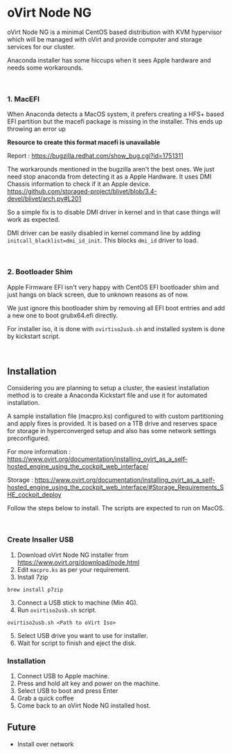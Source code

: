 # oVirt Node NG

oVirt Node NG is a minimal CentOS based distribution with KVM hypervisor which will be managed with oVirt and provide computer and storage services for our cluster.

Anaconda installer has some hiccups when it sees Apple hardware and needs some workarounds.

&nbsp;

### 1. MacEFI

When Anaconda detects a MacOS system, it prefers creating a HFS+ based EFI partition but the macefi package is missing in the installer. This ends up throwing an error up 

**Resource to create this format macefi is unavailable**

Report : https://bugzilla.redhat.com/show_bug.cgi?id=1751311

The workarounds mentioned in the bugzilla aren't the best ones. We just need stop anaconda from detecting it as a Apple Hardware. It uses DMI Chassis information to check if it an Apple device. 
https://github.com/storaged-project/blivet/blob/3.4-devel/blivet/arch.py#L201

So a simple fix is to disable DMI driver in kernel and in that case things will work as expected. 

DMI driver can be easily disabled in kernel command line by adding `initcall_blacklist=dmi_id_init`. This blocks `dmi_id` driver to load.

&nbsp;

### 2. Bootloader Shim

Apple Firmware EFI isn't very happy with CentOS EFI bootloader shim and just hangs on black screen, due to unknown reasons as of now.

We just ignore this bootloader shim by removing all EFI boot entries and add a new one to boot grubx64.efi directly.

For installer iso, it is done with `ovirtiso2usb.sh` and installed system is done by kickstart script.

&nbsp;

## Installation

Considering you are planning to setup a cluster, the easiest installation method is to create a Anaconda Kickstart file and use it for automated installation.

A sample installation file (macpro.ks) configured to with custom partitioning and apply fixes is provided. It is based on a 1TB drive and reserves space for storage in hyperconverged setup and also has some network settings preconfigured.

For more information : https://www.ovirt.org/documentation/installing_ovirt_as_a_self-hosted_engine_using_the_cockpit_web_interface/

Storage : https://www.ovirt.org/documentation/installing_ovirt_as_a_self-hosted_engine_using_the_cockpit_web_interface/#Storage_Requirements_SHE_cockpit_deploy

Follow the steps below to install. The scripts are expected to run on MacOS.

&nbsp;

### Create Insaller USB

1. Download oVirt Node NG installer from https://www.ovirt.org/download/node.html 
2. Edit `macpro.ks` as per your requirement. 
3. Install 7zip 
```
brew install p7zip
```
3. Connect a USB stick to machine (Min 4G).
4. Run `ovirtiso2usb.sh` script.
```
ovirtiso2usb.sh <Path to oVirt Iso>
```
5. Select USB drive you want to use for installer.
6. Wait for script to finish and eject the disk.


### Installation

1. Connect USB to Apple machine.
2. Press and hold alt key and power on the machine.
3. Select USB to boot and press Enter
4. Grab a quick coffee
5. Come back to an oVirt Node NG installed host.


## Future

- Install over network
